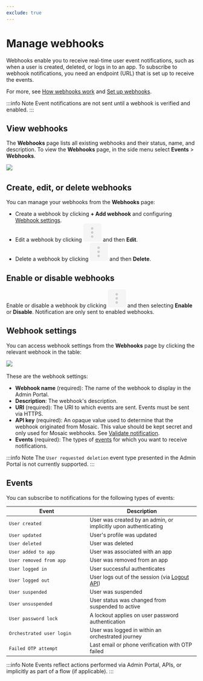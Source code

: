 ```yaml
---
exclude: true
---
```

# Manage webhooks

Webhooks enable you to receive real-time user event notifications, such as when a user is created, deleted, or logs in to an app. To subscribe to webhook notifications, you need an endpoint (URL) that is set up to receive the events.

For more, see [How webhooks work](how_webhooks_work.md) and [Set up webhooks](set_up_webhooks.md).

:::info Note
Event notifications are not sent until a webhook is verified and enabled.
:::

## View webhooks

The **Webhooks** page lists all existing webhooks and their status, name, and description. To view the **Webhooks** page, in the side menu select **Events** > **Webhooks**.

![](../../images/UserID/webhook_page.png)

## Create, edit, or delete webhooks

You can manage your webhooks from the **Webhooks** page:

* Create a webhook by clicking **+ Add webhook** and configuring [Webhook settings](#webhook-settings).
* Edit a webhook by clicking ![](../../images/action_icon.svg) and then **Edit**.
* Delete a webhook by clicking ![](../../images/action_icon.svg) and then **Delete**.

## Enable or disable webhooks

Enable or disable a webhook by clicking ![](../../images/action_icon.svg) and then selecting **Enable** or **Disable**. Notification are only sent to enabled webhooks.

## Webhook settings

You can access webhook settings from the **Webhooks** page by clicking the relevant webhook in the table:

![](../../images/UserID/edit_webhook.png)

These are the webhook settings:

* **Webhook name** (required): The name of the webhook to display in the Admin Portal.
* **Description**: The webhook's description.
* **URI** (required): The URI to which events are sent. Events must be sent via HTTPS.
* **API key** (required): An opaque value used to determine that the webhook originated from Mosaic. This value should be kept secret and only used for Mosaic webhooks. See [Validate notification](set_up_webhooks.md#step-5-validate-notification).
* **Events** (required): The types of [events](#events) for which you want to receive notifications.

:::info Note
The `User requested deletion` event type presented in the Admin Portal is not currently supported.
:::

## Events
You can subscribe to notifications for the following types of events:

|Event |Description
|--- |--- |
|`User created` | User was created by an admin, or implicitly upon authenticating
|`User updated` | User's profile was updated
|`User deleted` | User was deleted
|`User added to app` | User was associated with an app
|`User removed from app` | User was removed from an app
|`User logged in` | User successful authenticates
|`User logged out` | User logs out of the session (via [Logout API](/openapi/user/one-time-login/#operation/logout))
|`User suspended` | User was suspended
|`User unsuspended` | User status was changed from suspended to active
|`User password lock` | A lockout applies on user password authentication
|`Orchestrated user login` | User was logged in within an orchestrated journey
|`Failed OTP attempt` | Last email or phone verification with OTP failed

:::info Note
Events reflect actions performed via Admin Portal, APIs, or implicitly as part of a flow (if applicable).
:::
<style>
    th { min-width: 200px; }
</style>